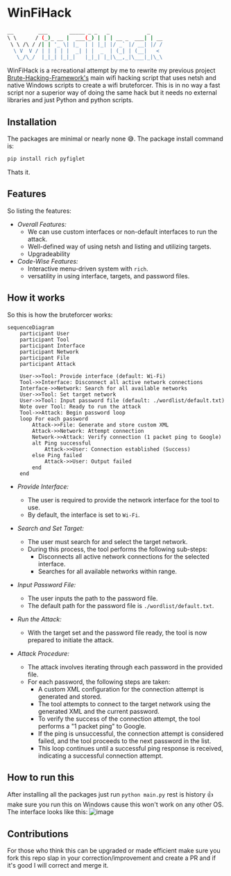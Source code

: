 # WinFiHack

```bash
__        ___       _____ _ _   _            _
\ \      / (_)_ __ |  ___(_) | | | __ _  ___| | __
 \ \ /\ / /| | '_ \| |_  | | |_| |/ _` |/ __| |/ /
  \ V  V / | | | | |  _| | |  _  | (_| | (__|   <
   \_/\_/  |_|_| |_|_|   |_|_| |_|\__,_|\___|_|\_\
```

WinFiHack is a recreational attempt by me to rewrite my previous project [Brute-Hacking-Framework's](https://github.com/morpheuslord/Brute-Hacking-Framework-SourceCode) main wifi hacking script that uses netsh and native Windows scripts to create a wifi bruteforcer. This is in no way a fast script nor a superior way of doing the same hack but it needs no external libraries and just Python and python scripts.

## Installation

The packages are minimal or nearly none 😅. The package install command is:

```bash
pip install rich pyfiglet
```

Thats it.

## Features

So listing the features:

- _Overall Features:_
  - We can use custom interfaces or non-default interfaces to run the attack.
  - Well-defined way of using netsh and listing and utilizing targets.
  - Upgradeability
- _Code-Wise Features:_
  - Interactive menu-driven system with `rich`.
  - versatility in using interface, targets, and password files.

## How it works

So this is how the bruteforcer works:

```mermaid
sequenceDiagram
    participant User
    participant Tool
    participant Interface
    participant Network
    participant File
    participant Attack

    User->>Tool: Provide interface (default: Wi-Fi)
    Tool->>Interface: Disconnect all active network connections
    Interface->>Network: Search for all available networks
    User->>Tool: Set target network
    User->>Tool: Input password file (default: ./wordlist/default.txt)
    Note over Tool: Ready to run the attack
    Tool->>Attack: Begin password loop
    loop For each password
        Attack->>File: Generate and store custom XML
        Attack->>Network: Attempt connection
        Network->>Attack: Verify connection (1 packet ping to Google)
        alt Ping successful
            Attack->>User: Connection established (Success)
        else Ping failed
            Attack->>User: Output failed
        end
    end
```

- _Provide Interface:_

  - The user is required to provide the network interface for the tool to use.
  - By default, the interface is set to `Wi-Fi`.

- _Search and Set Target:_

  - The user must search for and select the target network.
  - During this process, the tool performs the following sub-steps:
    - Disconnects all active network connections for the selected interface.
    - Searches for all available networks within range.

- _Input Password File:_

  - The user inputs the path to the password file.
  - The default path for the password file is `./wordlist/default.txt`.

- _Run the Attack:_

  - With the target set and the password file ready, the tool is now prepared to initiate the attack.

- _Attack Procedure:_
  - The attack involves iterating through each password in the provided file.
  - For each password, the following steps are taken:
    - A custom XML configuration for the connection attempt is generated and stored.
    - The tool attempts to connect to the target network using the generated XML and the current password.
    - To verify the success of the connection attempt, the tool performs a "1 packet ping" to Google.
    - If the ping is unsuccessful, the connection attempt is considered failed, and the tool proceeds to the next password in the list.
    - This loop continues until a successful ping response is received, indicating a successful connection attempt.

## How to run this

After installing all the packages just run `python main.py` rest is history 👍 make sure you run this on Windows cause this won't work on any other OS.
The interface looks like this:
![image](https://github.com/morpheuslord/WinFiHack/assets/70637311/4f0fd195-7729-47fd-888c-0f1a64f90dce)


## Contributions

For those who think this can be upgraded or made efficient make sure you fork this repo slap in your correction/improvement and create a PR and if it's good I will correct and merge it.
